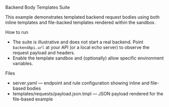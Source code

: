 Backend Body Templates Suite

This example demonstrates templated backend request bodies using both inline templates
and file-backed templates rendered within the sandbox.

How to run

- The suite is illustrative and does not start a real backend. Point `backendApi.url`
  at your API (or a local echo server) to observe the request payload and headers.
- Enable the template sandbox and (optionally) allow specific environment variables.

Files

- server.yaml — endpoint and rule configuration showing inline and file-based bodies
- templates/requests/payload.json.tmpl — JSON payload rendered for the file-based example

